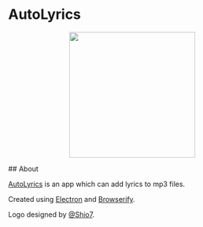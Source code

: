 # AutoLyrics

<p align="center">
  <img src="https://raw.githubusercontent.com/redteadeveloper/AutoLyrics/main/src/img/logo.png" width="256"></a>
</p>  
## About
 
[AutoLyrics](https://github.com/redteadeveloper/AutoLyrics) is an app which can add lyrics to mp3 files.

Created using [Electron](https://www.electronjs.org/) and [Browserify](http://browserify.org/).

Logo designed by [@Shio7](https://github.com/Shio7).
